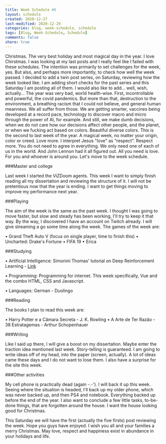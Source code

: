 ```yaml
---
title: Week Schedule #6
layout: schedule
created: 2020-12-27
last-modified: 2020-12-29
categories: blog, week-schedule, schedule
tags: [Blog, Week-Schedule, Schedule]
comments: false
share: true
---
```


Christmas.
The very best holiday and most magical day in the year. I love Chirstmas.
I was looking at my last posts and I really feel like I failed with these schedules. The intention was primarily to set challenges for the week, yes. But also, and perhaps more importantly, to check how well the week passed.
I decided to add a twin post series, on Saturday, reviewing how the week looked like.
I am adding short checks for the past series and this Saturday I am posting all of them.
I would also like to add... well, wish, actually... The year was very bad, world health-wise. First, incontrollable and powerful, the covid pandemics. But more than that, destruction to the environment, a breathing racism that I could not believe, and general human meanness. We all suffer from those. We are getting smarter, vaccines being developed at a record pace, technology to discover macro and micro through the power of AI, for example. And still, we make dumb decisions, when we do not care how our decisions affect other people, and the planet, or when we fucking act based on colors. Beautiful diverse colors.
This is the second to last week of the year. A magical week, no matter your origin, color or creed.
Love more. I interpret Jesus "love" as "respect". Respect more. You do not need to agree in everything. We only need one of each of us in the world. And John Lennon had it all figured out. All you need is love. For you and whoever is around you.
Let's move to the week schedule.



###Master and college

Last week I started the ViZDoom agents. This week I want to simply finish reading all my dissertation and reviewing the structure of it. I will not be pretentious now that the year is ending. I want to get things moving to improve my performance next year.

###Playing

The aim of the week is the same as the past week. I thought I was going to move faster, but slow and steady has been working, I'll try to keep it that way. By the way, I discovered I have an account on Twitch already. I will give streaming a go some time along the week. The games of the week are:

• Grand Theft Auto V (focus on single player, time to finish this)
• Uncharted: Drake's Fortune
• FIFA 19
• Erica

###Studying

• Artificial Intelligence:
    Simonini Thomas' tutorial on Deep Reinforcement Learning - [Link](https://www.freecodecamp.org/news/an-introduction-to-reinforcement-learning-4339519de419/)

• Programming:
    Programming for internet. This week specifically, Vue and the combo HTML, CSS and Javascript.

• Languages:
    German - Duolingo

###Reading

The books I plan to read this week are:

• Harry Potter e a Câmara Secreta - J. K. Rowling
• A Arte de Ter Razão - 38 Estratagemas - Arthur Schopenhauer

###Writing

Like I said up there, I will give a boost on my dissertation. Maybe enter the traction idea mentioned last week.
Story-telling is guaranteed. I am going to write ideas off of my head, into the paper (screen, actually). A lot of ideas came these days and I do not want to lose them.
I also have a surprise for the site this week.

###Other activities

My cell phone is practically dead (again -.-'). I will back it up this week. Seeing where the situation is headed, I'll back up my older phone, which was never backed up, and then PS4 and notebook. Everything backed up before the end of the year.
I also want to conclude a few little tasks, to-be-done things, that are forgotten around the house.
I want the house looking good for Christmas.

This Saturday we will have the first (actually the five firsts) post reviewing the week.
Hope you guys have enjoyed.
I wish you all and your families a merry Christmas. May love, respect and happiness exist in abundance in your holidays and life.
